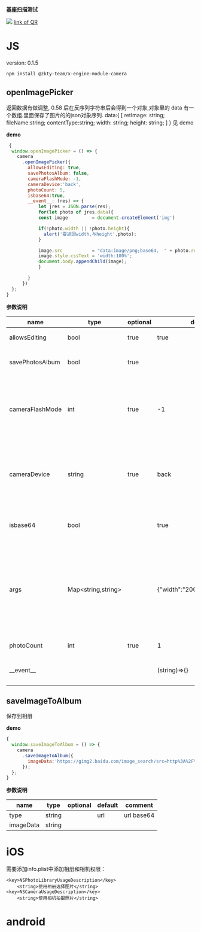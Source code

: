 

**基座扫描测试**
<div id='modulename' style='display:none'>camera</div> <img id='qrimg' src='https://api.qrserver.com/v1/create-qr-code/?size=150x150&data=http://192.168.44.52:3000/docs/modules/all/dist/ui/index.html'></img>
<a id='qrlink' href="about:none">link of QR</a>



# JS


version: 0.1.5
``` bash
npm install @zkty-team/x-engine-module-camera
```



## openImagePicker


  返回数据有做调整, 0.58 后在反序列字符串后会得到一个对象,对象里的 data 有一个数组.里面保存了图片的的json对象序列.
  data:{
    [
      retImage: string;
      fileName:string;
      contentType:string;
      width: string;
      height: string;
    ]
  }
  见 demo


**demo**
``` js
 {
  window.openImagePicker = () => {
    camera
      .openImagePicker({
        allowsEditing: true,
        savePhotosAlbum: false,
        cameraFlashMode: -1,
        cameraDevice:'back',
        photoCount: 5,
        isbase64:true,
        __event__: (res) => {
            let jres = JSON.parse(res);
            for(let photo of jres.data){
            const image         = document.createElement('img')

            if(!photo.width || !photo.height){
              alert('要返回width,与height',photo);
            }

            image.src           = "data:image/png;base64,  " + photo.retImage;
            image.style.cssText = 'width:100%';
            document.body.appendChild(image);
            }

        }
      })
  };
}
``` 

	
**参数说明**

| name                        | type      | optional | default   | comment  |
| --------------------------- | --------- | -------- | --------- |--------- |
| allowsEditing | bool | true | true | 是否允许编辑 |
| savePhotosAlbum | bool | true |  | 是否保存图片到相册 |
| cameraFlashMode | int | true | -1 | 闪光灯模式(-1:关闭状态,0:自动开关状态,1:打开状态),默认:-1 |
| cameraDevice | string | true | back | 设置前置或后置摄像头(front:前置,back:后置),默认:back |
| isbase64 | bool |  | true | 图片是否转为Base64,默认:true |
| args | Map\<string,string\> |  | {"width":"200","quality":"0.5"} | 裁剪参数 width:裁剪宽度; height:裁剪高度; quality:压缩质量; bytes:压缩到多少kb以内; |
| photoCount | int | true | 1 |  图片选择张数 |
| \_\_event\_\_ |  |  | (string)=>{} | 返回获取图片的地址 |


## saveImageToAlbum

保存到相册

**demo**
``` js
{
  window.saveImageToAlbum = () => {
    camera
      .saveImageToAlbum({
        imageData:'https://gimg2.baidu.com/image_search/src=http%3A%2F%2Fcdn.duitang.com%2Fuploads%2Fitem%2F201410%2F20%2F20141020162058_UrMNe.jpeg&refer=http%3A%2F%2Fcdn.duitang.com&app=2002&size=f9999,10000&q=a80&n=0&g=0n&fmt=jpeg?sec=1611307946&t=175b540644bac34ec738e48ff42f8034'
      });
  };
}
``` 

	
**参数说明**

| name                        | type      | optional | default   | comment  |
| --------------------------- | --------- | -------- | --------- |--------- |
| type | string |  | url | url  base64 |
| imageData | string |  |  |  |

    

# iOS
需要添加info.plist中添加相册和相机权限：

```
<key>NSPhotoLibraryUsageDescription</key>
	<string>使用相册选择图片</string>
<key>NSCameraUsageDescription</key>
	<string>使用相机拍摄照片</string>
```



# android


